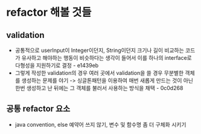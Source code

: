 # refactor 해볼 것들

## validation

- 공통적으로 userInput이 Integer이던지, String이던지 크기나 길이 비교하는 코드가 유사하고 해야하는 행동이 비슷하다는 생각이 들어서 이를 하나의 interface로 다형성을 지원하기로 결정 - e1439eb
- 그렇게 작성한 validation의 경우 여러 곳에서 validation을 쓸 경우 무분별한 객체를 생성하는 문제를 야기 -> 싱글톤패턴을 이용하여 매번 새롭게 만드는 것이 아닌 한번 생성하고 난 뒤에는 그 객체를 불러서 사용하는 방식을 채택 - 0c0d268

## 공통 refactor 요소

- java convention, else 예약어 쓰지 않기, 변수 및 함수명 좀 더 구체화 시키기